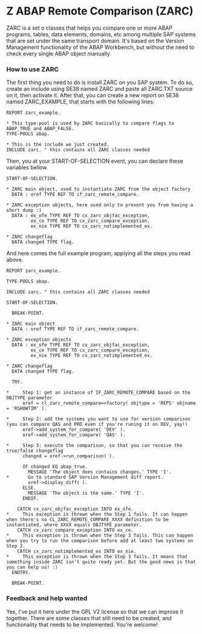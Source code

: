 Z ABAP Remote Comparison (ZARC)
====
ZARC is a set o classes that helps you compare one or more ABAP programs, tables, data elements, domains, etc among multiple SAP systems that are set under the same transport domain. It's based on the Version Management functionality of the ABAP Workbench, but without the need to check every single ABAP object manually.

### How to use ZARC

The first thing you need to do is install ZARC on you SAP system. To do so, create an include using SE38 named ZARC and paste all ZARC.TXT source on it, then activate it. After that, you can create a new report on SE38 named ZARC_EXAMPLE, that starts with the following lines:

```ABAP
REPORT zarc_example.

* This type-pool is used by ZARC basically to compare flags to ABAP_TRUE and ABAP_FALSE.
TYPE-POOLS abap.

* This is the include we just created.
INCLUDE zarc. " this contains all ZARC classes needed
```

Then, you at your START-OF-SELECTION event, you can declare these variables bellow.

```ABAP
START-OF-SELECTION.

* ZARC main object, used to instantiate ZARC from the object factory
  DATA : oref TYPE REF TO if_zarc_remote_compare.

* ZARC exception objects, here used only to prevent you from having a short dump :)
  DATA : ex_ofe TYPE REF TO cx_zarc_objfac_exception,
         ex_ce TYPE REF TO cx_zarc_compare_exception,
         ex_nie TYPE REF TO cx_zarc_notimplemented_ex.

* ZARC changeflag
  DATA changed TYPE flag.
```
And here comes the full example program, applying all the steps you read above.

```ABAP
REPORT zarc_example.

TYPE-POOLS abap.

INCLUDE zarc. " this contains all ZARC classes needed

START-OF-SELECTION.

  BREAK-POINT.

* ZARC main object
  DATA : oref TYPE REF TO if_zarc_remote_compare.

* ZARC exception objects
  DATA : ex_ofe TYPE REF TO cx_zarc_objfac_exception,
         ex_ce TYPE REF TO cx_zarc_compare_exception,
         ex_nie TYPE REF TO cx_zarc_notimplemented_ex.

* ZARC changeflag
  DATA changed TYPE flag.

  TRY.

*     Step 1: get an instance of IF_ZARC_REMOTE_COMPARE based on the OBJTYPE parameter
      oref = cl_zarc_remote_compare=>factory( objtype = 'REPS' objname = 'RSHOWTIM' ).

*     Step 2: add the systems you want to use for version comparison (you can compare QAS and PRD even if you're runing it on DEV, yay!)
      oref->add_system_for_compare( 'DEV' ).
      oref->add_system_for_compare( 'QAS' ).

*     Step 3: execute the comparison, so that you can receive the true/false changeflag
      changed = oref->run_comparison( ).

      IF changed EQ abap_true.
        MESSAGE 'The object does contains changes.' TYPE 'I'.
*       Go to standard SAP Version Management diff report.
        oref->display_diff( ).
      ELSE.
        MESSAGE 'The object is the same.' TYPE 'I'.
      ENDIF.

    CATCH cx_zarc_objfac_exception INTO ex_ofe.
*     This exception is thrown when the Step 1 fails. It can happen when there's no CL_ZARC_REMOTE_COMPARE_XXXX definition to be instantiated, where XXXX equals OBJTYPE parameter.
    CATCH cx_zarc_compare_exception INTO ex_ce.
*     This exception is thrown when the Step 3 fails. This can happen when you try to run the comparison before add at least two systems on Step 2.
    CATCH cx_zarc_notimplemented_ex INTO ex_nie.
*     This exception is thrown when the Step 3 fails. It means that something inside ZARC isn't quite ready yet. But the good news is that you can help us! :)
  ENDTRY.

  BREAK-POINT.
```

### Feedback and help wanted
Yes, I've put it here under the GPL V2 license so that we can improve it together. There are some classes that still need to be created, and functionality that needs to be implemented. You're welcome!
